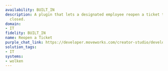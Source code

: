 ```yaml
---
availability: BUILT_IN
description: A plugin that lets a designated employee reopen a ticket that was previously
  closed.
domain:
- IT
fidelity: BUILT_IN
name: Reopen a Ticket
purple_chat_link: https://developer.moveworks.com/creator-studio/developer-tools/purple-chat/?conversation=%7B%22startTimestamp%22%3A%2211%3A43+AM%22%2C%22messages%22%3A%5B%7B%22role%22%3A%22user%22%2C%22parts%22%3A%5B%7B%22richText%22%3A%22I+need+to+reopen+the+ticket+about+the+server+upgrade.%22%7D%5D%7D%2C%7B%22role%22%3A%22assistant%22%2C%22parts%22%3A%5B%7B%22reasoningSteps%22%3A%5B%7B%22status%22%3A%22success%22%2C%22richText%22%3A%22%3Cp%3EWorking+on%3A+%5C%22Reopen+the+ticket+about+the+server+upgrade%5C%22%3C%2Fp%3E%22%7D%2C%7B%22richText%22%3A%22%3Cp%3EPreparing+to+%3Cstrong%3Ereopen+ticket%3C%2Fstrong%3E+%5C%22server+upgrade%5C%22%3C%2Fp%3E%22%2C%22status%22%3A%22success%22%7D%5D%7D%2C%7B%22richText%22%3A%22%3Cp%3ETo+proceed+with+reopening+the+ticket+about+the+%3Cstrong%3Eserver+upgrade%3C%2Fstrong%3E%2C+I+need+your+confirmation+on+the+following+details%3A%3C%2Fp%3E%5Cn%3Cp%3E-+%3Cstrong%3ETicket+Description%3C%2Fstrong%3E%3A+%5C%22I%27m+running+into+a+strange+issue+with+a+server+upgrade.%5C%22%3Cbr%3E%5Cn-+%3Cstrong%3EComment%3C%2Fstrong%3E%3A+%5C%22I+need+to+reopen+the+ticket+about+the+server+upgrade.%5C%22%3Cbr%3E%5Cn%3Cbr%3E%5Cn%3Cstrong%3EPlease+confirm+if+these+details+are+correct+so+I+can+proceed+with+reopening+the+ticket.%3C%2Fstrong%3E%3C%2Fp%3E%22%7D%2C%7B%22buttons%22%3A%5B%7B%22buttonText%22%3A%22Yes%22%7D%2C%7B%22buttonText%22%3A%22Edit+Request%22%7D%2C%7B%22buttonText%22%3A%22No%22%7D%5D%7D%2C%7B%22citations%22%3A%5B%7B%22connectorName%22%3A%22wolken%22%2C%22citationTitle%22%3A%22INC1023148%22%7D%5D%7D%5D%7D%2C%7B%22role%22%3A%22assistant%22%2C%22parts%22%3A%5B%7B%22reasoningSteps%22%3A%5B%7B%22richText%22%3A%22%3Cp%3E%26nbsp%3BPreparing+to+%3Cstrong%3Ereopen+ticket%3C%2Fstrong%3E+%5C%22INC00134256%5C%22%3C%2Fp%3E%22%2C%22status%22%3A%22success%22%7D%5D%7D%2C%7B%22richText%22%3A%22%3Cp%3EReopening+your+ticket+about+the+%3Cstrong%3ESQL+database%3C%2Fstrong%3E...+The+process+is+still+ongoing%2C+and+the+status+is+currently+%3Cstrong%3EPENDING%3C%2Fstrong%3E.%3C%2Fp%3E%5Cn%3Cp%3E%3Cbr%3E%3C%2Fp%3E%5Cn%3Cp%3EIf+you+need+any+further+assistance+or+have+additional+requests%2C+feel+free+to+let+me+know%21%3C%2Fp%3E%22%7D%2C%7B%22citations%22%3A%5B%7B%22connectorName%22%3A%22wolken%22%2C%22citationTitle%22%3A%22INC1023148%22%7D%5D%7D%5D%7D%5D%7D
solution_tags:
- IT
systems:
- wolken
---
```

